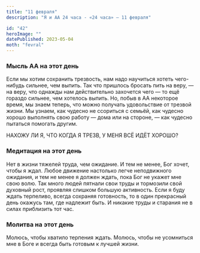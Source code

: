 ```yaml
---
title: "11 февраля"
description: "Я и АА 24 часа - «24 часа» — 11 февраля"

id: "42"
heroImage: ""
datePublished: 2023-05-04
moth: "fevral"
---
```


### Мысль АА на этот день

Если мы хотим сохранить трезвость, нам надо научиться хотеть чего-нибудь
сильнее, чем выпить. Так что пришлось бросать пить на веру, — на веру, что
однажды нам действительно захочется чего — то ещё гораздо сильнее, чем
хотелось выпить. Но, побыв в АА некоторое время, мы знаем теперь, что можно
получать удовольствие от трезвой жизни. Мы узнаем, как чудесно не ссориться с
семьёй, как чудесно хорошо выполнять свою работу — дома или на стороне, — как
чудесно пытаться помогать другим.

НАХОЖУ ЛИ Я, ЧТО КОГДА Я ТРЕЗВ, У МЕНЯ ВСЁ ИДЁТ ХОРОШО?

### Медитация на этот день

Нет в жизни тяжелей труда, чем ожидание. И тем не менее, Бог хочет, чтобы я
ждал. Любое движение настолько легче неподвижного ожидания, и тем не менее я
должен ждать, пока Бог не укажет мне свою волю. Так много людей пятнали свои
труды и тормозили свой духовный рост, проявляя слишком большую активность.
Если я буду ждать терпеливо, всегда сохраняя готовность, то в один прекрасный
день окажусь там, где надлежит быть. И никакие труды и старания не в силах
приблизить тот час.

### Молитва на этот день

Молюсь, чтобы хватило терпения ждать. Молюсь, чтобы не усомниться мне в Боге и
всегда быть готовым к лучшей жизни.
